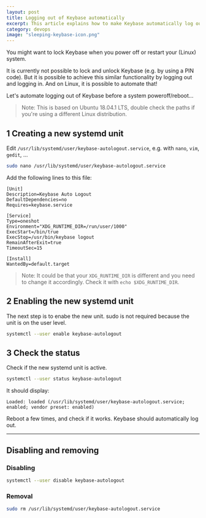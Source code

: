 ```yaml
---
layout: post
title: Logging out of Keybase automatically
excerpt: This article explains how to make Keybase automatically log out when a Linux system is powered off or restarted.
category: devops
image: "sleeping-keybase-icon.png"
---
```


You might want to lock Keybase when you power off or restart your (Linux) system.

It is currently not possible to lock and unlock Keybase (e.g. by using a PIN code). But it is possible to achieve this similar functionality by logging out and logging in. And on Linux, it is possible to automate that!

Let's automate logging out of Keybase before a system poweroff/reboot...

> Note: This is based on Ubuntu 18.04.1 LTS, double check the paths if you're using a different Linux distribution.

## 1 Creating a new systemd unit

Edit `/usr/lib/systemd/user/keybase-autologout.service`, e.g. with `nano`, `vim`, `gedit`, ...

```sh
sudo nano /usr/lib/systemd/user/keybase-autologout.service
```

Add the following lines to this file:

```
[Unit]
Description=Keybase Auto Logout
DefaultDependencies=no
Requires=keybase.service

[Service]
Type=oneshot
Environment="XDG_RUNTIME_DIR=/run/user/1000"
ExecStart=/bin/true
ExecStop=/usr/bin/keybase logout
RemainAfterExit=true
TimeoutSec=15

[Install]
WantedBy=default.target
```

> Note: It could be that your `XDG_RUNTIME_DIR` is different and you need to change it accordingly.
> Check it with `echo $XDG_RUNTIME_DIR`.

## 2 Enabling the new systemd unit

The next step is to enabe the new unit. sudo is not required because the unit is on the user level.

```sh
systemctl --user enable keybase-autologout
```

## 3 Check the status

Check if the new systemd unit is active.

```sh
systemctl --user status keybase-autologout
```

It should display:

```
Loaded: loaded (/usr/lib/systemd/user/keybase-autologout.service; enabled; vendor preset: enabled)
```

Reboot a few times, and check if it works. Keybase should automatically log out.

---

## Disabling and removing

### Disabling

```sh
systemctl --user disable keybase-autologout
```

### Removal

```sh
sudo rm /usr/lib/systemd/user/keybase-autologout.service
```
